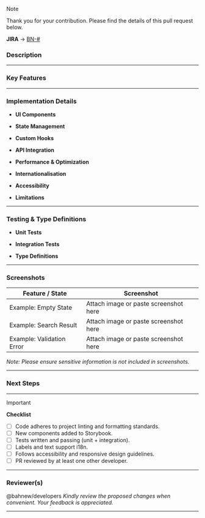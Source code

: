 > [!NOTE]
> Thank you for your contribution. Please find the details of this pull request below.

**JIRA** → [BN-#](https://bahmni.atlassian.net/browse/BN-#)

### **Description**

<!--- Provide a concise and informative summary of the PR. Briefly describe what functionality is being introduced, modified, or fixed, and the broader context or objective behind it. --> 

---

### **Key Features**
<!--- Summarize each major feature added or enhanced. --> 
<!--- State user-facing or workflow-impacting changes. --> 
<!--- Mention any significant UX, UI, or accessibility improvements. --> 

---

### **Implementation Details**

* **UI Components**
  <!--- Briefly explain any new or updated UI components. Mention if they are added to Storybook. --> 
  <!--- Describe any UX flows introduced or updated. --> 

* **State Management**
  <!--- Mention any local/global state changes, if applicable. --> 

* **Custom Hooks**
  <!--- Mention any new custom hooks added, if applicable. --> 

* **API Integration**
  <!--- List API endpoints integrated or modified. --> 
  <!--- Note any request/response mapping changes or error handling updates. --> 

* **Performance & Optimization**
  <!--- Outline any performance-related enhancements, such as debouncing, lazy loading, etc. --> 

* **Internationalisation**
  <!--- Mention if locale dictionary updates or label translations were added. --> 

* **Accessibility**
  <!--- State any WCAG compliance or keyboard navigation improvements, if applicable. --> 

* **Limitations**
  <!--- Call out any known limitations or areas deferred to future stories. --> 

---

### **Testing & Type Definitions**

* **Unit Tests**
  <!--- Indicate coverage for core logic, component rendering, and edge cases. --> 

* **Integration Tests**
  <!--- Highlight any full-flow tests, especially for user interaction and state updates. --> 

* **Type Definitions**
  <!--- Mention any new or updated TypeScript types or interfaces. --> 
  <!--- Confirm type safety and strict mode adherence. --> 

---

### **Screenshots**

| Feature / State | Screenshot |
|------------------|------------|
| Example: Empty State | Attach image or paste screenshot here |
| Example: Search Result | Attach image or paste screenshot here |
| Example: Validation Error | Attach image or paste screenshot here |

_Note: Please ensure sensitive information is not included in screenshots._

---

### **Next Steps**
<!--- Describe follow-up stories, technical enhancements, or integration tasks. --> 
<!--- Mention any coordination required with backend or product teams. --> 

---

> [!IMPORTANT]
> **Checklist**
>
> - [ ] Code adheres to project linting and formatting standards.
> - [ ] New components added to Storybook.
> - [ ] Tests written and passing (unit + integration).
> - [ ] Labels and text support i18n.
> - [ ] Follows accessibility and responsive design guidelines.
> - [ ] PR reviewed by at least one other developer.

---

### **Reviewer(s)**

@bahnew/developers 
_Kindly review the proposed changes when convenient. Your feedback is appreciated._

---
